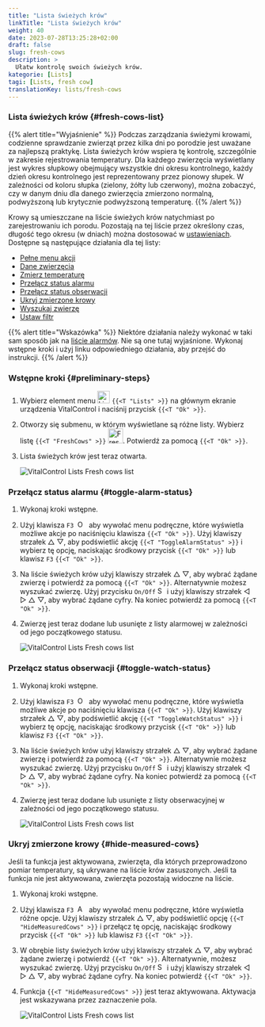 ```yaml
---
title: "Lista świeżych krów"
linkTitle: "Lista świeżych krów"
weight: 40
date: 2023-07-28T13:25:28+02:00
draft: false
slug: fresh-cows
description: >
  Ułatw kontrolę swoich świeżych krów.
kategorie: [Lists]
tagi: [Lists, fresh cow]
translationKey: lists/fresh-cows
---
```

### Lista świeżych krów {#fresh-cows-list}

{{% alert title="Wyjaśnienie" %}}
Podczas zarządzania świeżymi krowami, codzienne sprawdzanie zwierząt przez kilka dni po porodzie jest uważane za najlepszą praktykę. Lista świeżych krów wspiera tę kontrolę, szczególnie w zakresie rejestrowania temperatury. Dla każdego zwierzęcia wyświetlany jest wykres słupkowy obejmujący wszystkie dni okresu kontrolnego, każdy dzień okresu kontrolnego jest reprezentowany przez pionowy słupek. W zależności od koloru słupka (zielony, żółty lub czerwony), można zobaczyć, czy w danym dniu dla danego zwierzęcia zmierzono normalną, podwyższoną lub krytycznie podwyższoną temperaturę.
{{% /alert %}}

Krowy są umieszczane na liście świeżych krów natychmiast po zarejestrowaniu ich porodu. Pozostają na tej liście przez określony czas, długość tego okresu (w dniach) można dostosować w [ustawieniach](../../settings/data-acquisition/#control-period-of-fresh-cows).
 Dostępne są następujące działania dla tej listy:

- [Pełne menu akcji](../alarm/#full-action-menu)
- [Dane zwierzęcia](../alarm/#animal-data)
- [Zmierz temperaturę](../alarm/#take-temperature)
- [Przełącz status alarmu](#toggle-alarm-status)
- [Przełącz status obserwacji](#toggle-watch-status)
- [Ukryj zmierzone krowy](#hide-measured-cows)
- [Wyszukaj zwierzę](../alarm/#search-animal)
- [Ustaw filtr](../alarm/#set-filter)

{{% alert title="Wskazówka" %}}
Niektóre działania należy wykonać w taki sam sposób jak na [liście alarmów](../alarm). Nie są one tutaj wyjaśnione. Wykonaj wstępne kroki i użyj linku odpowiedniego działania, aby przejść do instrukcji.
{{% /alert %}}

### Wstępne kroki {#preliminary-steps}

1. Wybierz element menu <img src="/icons/main/lists.svg" width="25" align="bottom" alt="Lists" /> `{{<T "Lists" >}}` na głównym ekranie urządzenia VitalControl i naciśnij przycisk `{{<T "Ok" >}}`.

2. Otworzy się submenu, w którym wyświetlane są różne listy. Wybierz listę `{{<T "FreshCows" >}}` <img src="/icons/lists/freshcows.svg" width="30" align="bottom" alt="Fresh-cows" />. Potwierdź za pomocą `{{<T "Ok" >}}`.

3. Lista świeżych krów jest teraz otwarta.

   ![VitalControl Lists Fresh cows list](../images/firststeps4.png "Fresh cow list")

### Przełącz status alarmu {#toggle-alarm-status}

1. Wykonaj kroki wstępne.

2. Użyj klawisza `F3` &nbsp;<img src="/icons/footer/open-popup.svg" width="15" align="bottom" alt="Open popup" />&nbsp; aby wywołać menu podręczne, które wyświetla możliwe akcje po naciśnięciu klawisza `{{<T "Ok" >}}`. Użyj klawiszy strzałek △ ▽, aby podświetlić akcję `{{<T "ToggleAlarmStatus" >}}` i wybierz tę opcję, naciskając środkowy przycisk `{{<T "Ok" >}}` lub klawisz `F3` `{{<T "Ok" >}}`.

3. Na liście świeżych krów użyj klawiszy strzałek △ ▽, aby wybrać żądane zwierzę i potwierdź za pomocą `{{<T "Ok" >}}`. Alternatywnie możesz wyszukać zwierzę. Użyj przycisku `On/Off` <img src="/icons/footer/search.svg" width="15" align="bottom" alt="Search" /> i użyj klawiszy strzałek ◁ ▷ △ ▽, aby wybrać żądane cyfry. Na koniec potwierdź za pomocą `{{<T "Ok" >}}`.

4. Zwierzę jest teraz dodane lub usunięte z listy alarmowej w zależności od jego początkowego statusu.

   ![VitalControl Lists Fresh cows list](../images/togglealarmstatus.png "Toggle alarm status")

### Przełącz status obserwacji {#toggle-watch-status}

1. Wykonaj kroki wstępne.

2. Użyj klawisza `F3` &nbsp;<img src="/icons/footer/open-popup.svg" width="15" align="bottom" alt="Open popup" />&nbsp; aby wywołać menu podręczne, które wyświetla możliwe akcje po naciśnięciu klawisza `{{<T "Ok" >}}`. Użyj klawiszy strzałek △ ▽, aby podświetlić akcję `{{<T "ToggleWatchStatus" >}}` i wybierz tę opcję, naciskając środkowy przycisk `{{<T "Ok" >}}` lub klawisz `F3` `{{<T "Ok" >}}`.

3. Na liście świeżych krów użyj klawiszy strzałek △ ▽, aby wybrać żądane zwierzę i potwierdź za pomocą `{{<T "Ok" >}}`. Alternatywnie możesz wyszukać zwierzę. Użyj przycisku `On/Off` <img src="/icons/footer/search.svg" width="15" align="bottom" alt="Search" /> i użyj klawiszy strzałek ◁ ▷ △ ▽, aby wybrać żądane cyfry. Na koniec potwierdź za pomocą `{{<T "Ok" >}}`.

4. Zwierzę jest teraz dodane lub usunięte z listy obserwacyjnej w zależności od jego początkowego statusu.

   ![VitalControl Lists Fresh cows list](../images/togglewatchstatus.png "Przełącz status obserwacji")

### Ukryj zmierzone krowy {#hide-measured-cows}

Jeśli ta funkcja jest aktywowana, zwierzęta, dla których przeprowadzono pomiar temperatury, są ukrywane na liście krów zasuszonych. Jeśli ta funkcja nie jest aktywowana, zwierzęta pozostają widoczne na liście.

1. Wykonaj kroki wstępne.

2. Użyj klawisza `F3` &nbsp;<img src="/icons/footer/open-popup.svg" width="15" align="bottom" alt="Actions" />&nbsp; aby wywołać menu podręczne, które wyświetla różne opcje. Użyj klawiszy strzałek △ ▽, aby podświetlić opcję `{{<T "HideMeasuredCows" >}}` i przełącz tę opcję, naciskając środkowy przycisk `{{<T "Ok" >}}` lub klawisz `F3` `{{<T "Ok" >}}`.

3. W obrębie listy świeżych krów użyj klawiszy strzałek △ ▽, aby wybrać żądane zwierzę i potwierdź `{{<T "Ok" >}}`. Alternatywnie, możesz wyszukać zwierzę. Użyj przycisku `On/Off` <img src="/icons/footer/search.svg" width="15" align="bottom" alt="Search" /> i użyj klawiszy strzałek ◁ ▷ △ ▽, aby wybrać żądane cyfry. Na koniec potwierdź `{{<T "Ok" >}}`.

4. Funkcja `{{<T "HideMeasuredCows" >}}` jest teraz aktywowana. Aktywacja jest wskazywana przez zaznaczenie pola.

   ![VitalControl Lists Fresh cows list](../images/hidemeasuredcows.png "Ukryj zmierzone krowy")
